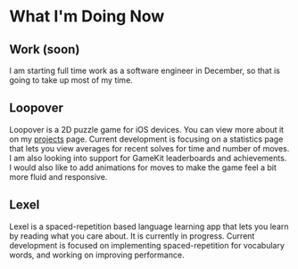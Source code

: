 # What I'm Doing Now

## Work (soon)
I am starting full time work as a software engineer in December, so that is going to take up most of my time.

## Loopover
Loopover is a 2D puzzle game for iOS devices. You can view more about it on my [projects](/projects) page. Current development is focusing on a statistics page that lets you view averages for recent solves for time and number of moves. I am also looking into support for GameKit leaderboards and achievements. I would also like to add animations for moves to make the game feel a bit more fluid and responsive.

## Lexel
Lexel is a spaced-repetition based language learning app that lets you learn by reading what you care about. It is currently in progress. Current development is focused on implementing spaced-repetition for vocabulary words, and working on improving performance.

<!-- ## OpenGL Game Engine
I've been working with OpenGL and GLFW to create some sort of game in a custom game engine. I don't really have a concrete idea of what I want to build yet. Right now I have it integrated with Dear ImGui for UI and Box2D for physics. You can look at the repository for it [here](https://github.com/typicel/opengl-game) -->
